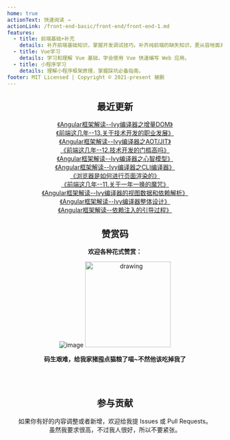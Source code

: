 ```yaml
---
home: true
actionText: 快速阅读 →
actionLink: /front-end-basic/front-end/front-end-1.md
features:
  - title: 前端基础+补充
    details: 补齐前端基础知识，掌握开发调试技巧。补齐纯前端的缺失知识，更从容地面对面试官。
  - title: Vue学习
    details: 学习和理解 Vue 基础，学会使用 Vue 快速编写 Web 应用。
  - title: 小程序学习
    details: 理解小程序框架原理，掌握踩坑必备指南。
footer: MIT Licensed | Copyright © 2021-present 被删
---
```


<div style="text-align: center;">

## 最近更新

[《Angular框架解读--Ivy编译器之增量DOM》](./angular/deep-into-angular/angular-design-ivy-5-incremental-dom.md)   
[《前端这几年--13.关于技术开发的职业发展》](./front-end-work/front-end-days/about-front-end-13.md)   
[《Angular框架解读--Ivy编译器之AOT/JIT》](./angular/deep-into-angular/angular-design-ivy-4-aot-jit.md)   
[《前端这几年--12.技术开发的门槛高吗》](./front-end-work/front-end-days/about-front-end-12.md)   
[《Angular框架解读--Ivy编译器之心智模型》](./angular/deep-into-angular/angular-design-ivy-3-mental-model.md)   
[《Angular框架解读--Ivy编译器之CLI编译器》](./angular/deep-into-angular/angular-design-ivy-2-cli-compiler.md)   
[《浏览器是如何进行页面渲染的》](./front-end-basic/understanding/web-browser-render.md)   
[《前端这几年--11.关于一年一换的魔咒》](./front-end-work/front-end-days/about-front-end-11.md)   
[《Angular框架解读--Ivy编译器的视图数据和依赖解析》](./angular/deep-into-angular/angular-design-ivy-1-view-data-and-node-injector.md)   
[《Angular框架解读--Ivy编译器整体设计》](./angular/deep-into-angular/angular-design-ivy-0-design.md)   
[《Angular框架解读--依赖注入的引导过程》](./angular/deep-into-angular/angular-design-di-3-bootstrap.md)   

## 赞赏码

**欢迎各种花式赞赏：**

![image](https://github-imglib-1255459943.cos.ap-chengdu.myqcloud.com/2code2.jpg)
<img src="https://github-imglib-1255459943.cos.ap-chengdu.myqcloud.com/chunzhu.jpg" alt="drawing" width="200"/>

**码生艰难，给我家猪囤点猫粮了喵~不然他该吃掉我了**

<br />
<br />

## 参与贡献
如果你有好的内容调整或者新增，欢迎给我提 Issues 或 Pull Requests。  
虽然我要求很高，不过我人很好，所以不要紧张。

</div>
